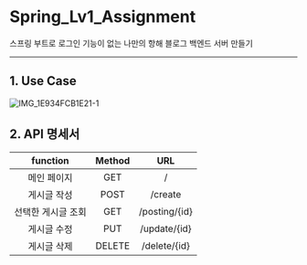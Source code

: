 # Spring_Lv1_Assignment
스프링 부트로 로그인 기능이 없는 나만의 항해 블로그 백엔드 서버 만들기

***

## 1. Use Case

![IMG_1E934FCB1E21-1](https://user-images.githubusercontent.com/127713815/232392641-8e73792f-56bb-48ce-8549-072d5bbb6e49.jpeg)

## 2. API 명세서

function|Method|URL|
:---:|:---:|:---:
메인 페이지|GET|/
게시글 작성|POST|/create
선택한 게시글 조회|GET|/posting/{id}
게시글 수정|PUT|/update/{id}
게시글 삭제|DELETE|/delete/{id}

